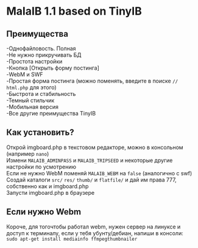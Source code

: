 MalaIB 1.1 based on TinyIB
=================

Преимущества
-------------
-Однофайловость. Полная<br />
-Не нужно прикручивать БД<br />
-Простота настройки<br />
-Кнопка [Открыть форму постинга]<br />
-WebM и SWF<br />
-Простая форма постинга (можно поменять, введите в поиске ``// html.php`` для этого)<br />
-Быстрота и стабильность<br />
-Темный стильчик<br />
-Мобильная версия<br />
-Все другие преимущества TinyIB<br />

Как установить?
-----------------
Открой imgboard.php в текстовом редакторе, можно в консольном (например ``nano``)<br />
Измени ``MALAIB_ADMINPASS`` и ``MALAIB_TRIPSEED`` и некоторые другие настройки по усмотрению<br />
Если не нужно WebM поменяй ``MALAIB_WEBM`` на ``false`` (аналогично с swf)<br />
Создай каталоги ``src/`` ``res/`` ``thumb/`` и ``flatfile/`` и дай им права 777, собственно как и imgboard.php<br />
Запусти imgboard.php в браузере<br />

Если нужно Webm
----------------
Короче, для тогочтобы работал webm, нужен сервер на линуксе и доступ к терминалу, если
у тебя убунту/дебиан, напиши в консоли:<br />
``sudo apt-get install mediainfo ffmpegthumbnailer``
